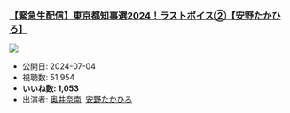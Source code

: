 ### [【緊急生配信】東京都知事選2024！ラストボイス②【安野たかひろ】](https://www.youtube.com/watch?v=7NXiwGwdQNc)
[![](https://img.youtube.com/vi/7NXiwGwdQNc/sddefault.jpg)](https://www.youtube.com/watch?v=7NXiwGwdQNc)
-   公開日: 2024-07-04
-   視聴数: 51,954
-   **いいね数: 1,053**
-   出演者: [奥井奈南](/rehacq_fan/people/奥井奈南 "wikilink"), [安野たかひろ](/rehacq_fan/people/安野たかひろ "wikilink")
